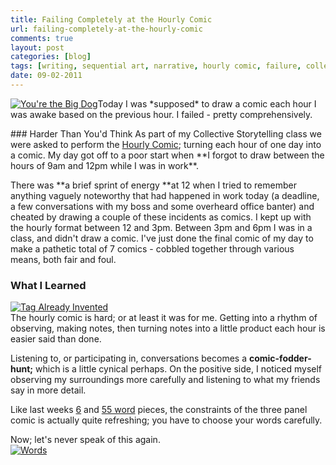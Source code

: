 ```yaml
---
title: Failing Completely at the Hourly Comic
url: failing-completely-at-the-hourly-comic
comments: true
layout: post
categories: [blog]
tags: [writing, sequential art, narrative, hourly comic, failure, collective storytelling]
date: 09-02-2011
---
```

<p class="intro"><a href="http://www.flickr.com/photos/paulmmay/5429503247/" title="You're the Big Dog by paulmmay, on Flickr"><img src="http://farm6.static.flickr.com/5094/5429503247_859b5e23f7_z.jpg" class="photo" alt="You're the Big Dog" /></a>Today I was *supposed* to draw a comic each hour I was awake based on the previous hour. I failed - pretty comprehensively.</p>
### Harder Than You'd Think
As part of my Collective Storytelling class we were asked to perform the <a href="http://www.hourlycomic.com/" title="Hourly Comic">Hourly Comic</a>; turning each hour of one day into a comic. My day got off to a poor start when **I forgot to draw between the hours of 9am and 12pm while I was in work**. 

There was **a brief sprint of energy **at 12 when I tried to remember anything vaguely noteworthy that had happened in work today (a deadline, a few conversations with my boss and some overheard office banter) and cheated by drawing a couple of these incidents as comics. I kept up with the hourly format between 12 and 3pm. Between 3pm and 6pm I was in a class, and didn't draw a comic. I've just done the final comic of my day to make a pathetic total of 7 comics - cobbled together through various means, both fair and foul.

### What I Learned
<a href="http://www.flickr.com/photos/paulmmay/5429503145/" title="Tag Already Invented by paulmmay, on Flickr"><img src="http://farm6.static.flickr.com/5015/5429503145_4df00573b9_z.jpg" class="photo" alt="Tag Already Invented" /></a><br />
The hourly comic is hard; or at least it was for me. Getting into a rhythm of observing, making notes, then turning notes into a little product each hour is easier said than done. 

Listening to, or participating in, conversations becomes a **comic-fodder-hunt;** which is a little cynical perhaps. On the positive side, I noticed myself observing my surroundings more carefully and listening to what my friends say in more detail. 

Like last weeks <a href="http://paulmay.org/blog/collective-storytelling-6-word-story/" title="6">6</a> and <a href="http://paulmay.org/blog/collective-storytelling-55-word-story/" title="55 word">55 word</a> pieces, the constraints of the three panel comic is actually quite refreshing; you have to choose your words carefully. 

Now; let's never speak of this again. <br />
<a href="http://www.flickr.com/photos/paulmmay/5429503481/" title="Words by paulmmay, on Flickr"><img src="http://farm6.static.flickr.com/5296/5429503481_1fe830caef_z.jpg" class="photo" alt="Words" /></a>

